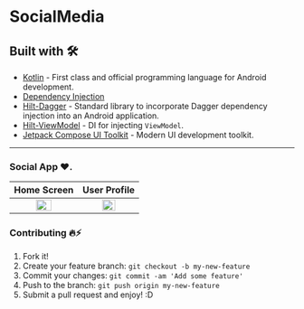 # SocialMedia


## Built with 🛠
- [Kotlin](https://kotlinlang.org/) - First class and official programming language for Android development.
- [Dependency Injection](https://developer.android.com/training/dependency-injection) 
- [Hilt-Dagger](https://dagger.dev/hilt/) - Standard library to incorporate Dagger dependency injection into an Android application.
- [Hilt-ViewModel](https://developer.android.com/training/dependency-injection/hilt-jetpack) - DI for injecting `ViewModel`.
- [Jetpack Compose UI Toolkit](https://developer.android.com/jetpack/compose) - Modern UI development toolkit.

---

### Social App ♥.

|                               Home Screen                                      |                                   User Profile                                 |
|:------------------------------------------------------------------------------:|:------------------------------------------------------------------------------:|
|  <img src="https://i.imgur.com/tvQyULU.png" style="height: 50%; width:50%;"/>  |  <img src="https://i.imgur.com/Wzwiore.png" style="height: 50%; width:50%;"/>  |

### Contributing 🔥⚡
1. Fork it!
2. Create your feature branch: `git checkout -b my-new-feature`
3. Commit your changes: `git commit -am 'Add some feature'`
4. Push to the branch: `git push origin my-new-feature`
5. Submit a pull request and enjoy! :D
